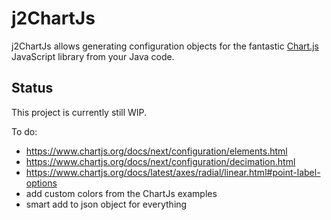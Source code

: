 # j2ChartJs

j2ChartJs allows generating configuration objects for the fantastic [Chart.js](http://www.chartjs.org/) JavaScript
library from your Java code.

## Status

This project is currently still WIP.

To do:

- https://www.chartjs.org/docs/next/configuration/elements.html
- https://www.chartjs.org/docs/next/configuration/decimation.html
- https://www.chartjs.org/docs/latest/axes/radial/linear.html#point-label-options
- add custom colors from the ChartJs examples
- smart add to json object for everything